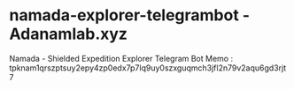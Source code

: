 # namada-explorer-telegrambot - Adanamlab.xyz
Namada -  Shielded Expedition Explorer Telegram Bot
Memo : tpknam1qrszptsuy2epy4zp0edx7p7lq9uy0szxguqmch3jfl2n79v2aqu6gd3rjt7
